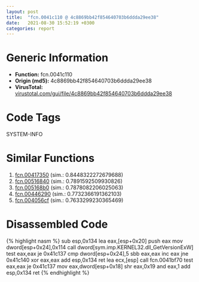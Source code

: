 ```yaml
---
layout: post
title:  "fcn.0041c110 @ 4c8869bb42f854640703b6ddda29ee38"
date:   2021-08-30 15:52:19 +0300
categories: report
---
```


# Generic Information
- **Function:** fcn.0041c110
- **Origin (md5):** 4c8869bb42f854640703b6ddda29ee38
- **VirusTotal:** [virustotal.com/gui/file/4c8869bb42f854640703b6ddda29ee38][virustotal_ref]

# Code Tags
<span class="tag" id="SYSTEM-INFO">SYSTEM-INFO</span>


# Similar Functions

1. [fcn.00417350][similar_1_ref] (sim.: 0.8448322272679688)
2. [fcn.00516840][similar_2_ref] (sim.: 0.7891592509930826)
3. [fcn.005168b0][similar_3_ref] (sim.: 0.7878082206025063)
4. [fcn.00446290][similar_4_ref] (sim.: 0.7732366191362103)
5. [fcn.004056cf][similar_5_ref] (sim.: 0.7633299230365469)


# Disassembled Code

{% highlight nasm %}
sub esp,0x134
lea eax,[esp+0x20]
push eax
mov dword[esp+0x24],0x114
call dword[sym.imp.KERNEL32.dll_GetVersionExW]
test eax,eax
je 0x41c137
cmp dword[esp+0x24],5
sbb eax,eax
inc eax
jne 0x41c140
xor eax,eax
add esp,0x134
ret 
lea ecx,[esp]
call fcn.0041bf70
test eax,eax
je 0x41c137
mov eax,dword[esp+0x18]
shr eax,0x19
and eax,1
add esp,0x134
ret 
{% endhighlight %}


[similar_1_ref]: /report/fcn.00417350@623952564c193310b2e5c9b0fe299d07
[similar_2_ref]: /report/fcn.00516840@c60344b51fa39a329b92557d24ff7670
[similar_3_ref]: /report/fcn.005168b0@c60344b51fa39a329b92557d24ff7670
[similar_4_ref]: /report/fcn.00446290@289859175c221b107317af7727d26c17
[similar_5_ref]: /report/fcn.004056cf@617bd594ba13d0dcc08a315774c342d4
[virustotal_ref]: https://www.virustotal.com/gui/file/4c8869bb42f854640703b6ddda29ee38